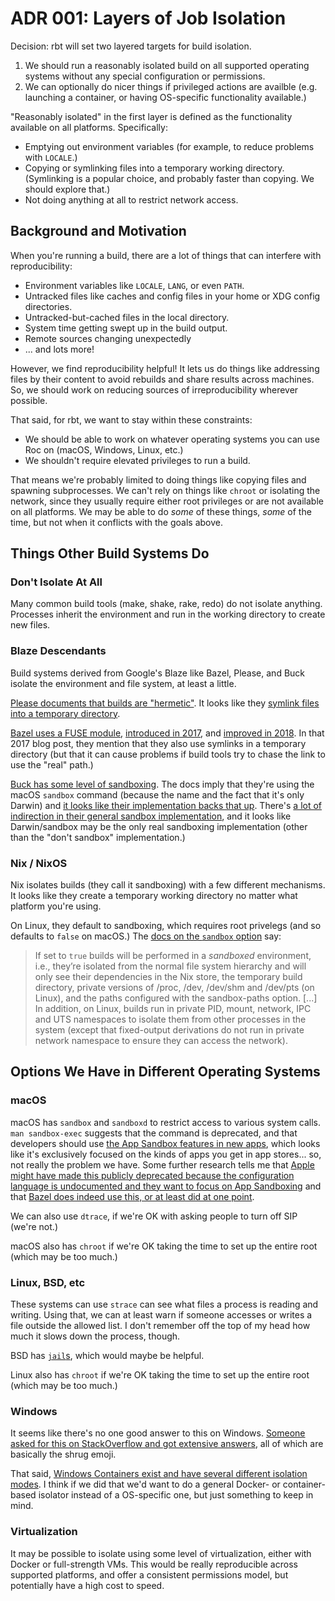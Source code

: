 # ADR 001: Layers of Job Isolation

Decision: rbt will set two layered targets for build isolation.

1. We should run a reasonably isolated build on all supported operating systems without any special configuration or permissions.
2. We can optionally do nicer things if privileged actions are availble (e.g. launching a container, or having OS-specific functionality available.)

"Reasonably isolated" in the first layer is defined as the functionality available on all platforms.
Specifically:

 - Emptying out environment variables (for example, to reduce problems with `LOCALE`.)
 - Copying or symlinking files into a temporary working directory.
   (Symlinking is a popular choice, and probably faster than copying.
   We should explore that.)
 - Not doing anything at all to restrict network access.

## Background and Motivation

When you're running a build, there are a lot of things that can interfere with reproducibility:

- Environment variables like `LOCALE`, `LANG`, or even `PATH`.
- Untracked files like caches and config files in your home or XDG config directories.
- Untracked-but-cached files in the local directory.
- System time getting swept up in the build output.
- Remote sources changing unexpectedly
- ... and lots more!

However, we find reproducibility helpful!
It lets us do things like addressing files by their content to avoid rebuilds and share results across machines.
So, we should work on reducing sources of irreproducibility wherever possible.

That said, for rbt, we want to stay within these constraints:

- We should be able to work on whatever operating systems you can use Roc on (macOS, Windows, Linux, etc.)
- We shouldn't require elevated privileges to run a build.

That means we're probably limited to doing things like copying files and spawning subprocesses.
We can't rely on things like `chroot` or isolating the network, since they usually require either root privileges or are not available on all platforms.
We may be able to do *some* of these things, *some* of the time, but not when it conflicts with the goals above.

## Things Other Build Systems Do

### Don't Isolate At All

Many common build tools (make, shake, rake, redo) do not isolate anything.
Processes inherit the environment and run in the working directory to create new files.

### Blaze Descendants

Build systems derived from Google's Blaze like Bazel, Please, and Buck isolate the environment and file system, at least a little.

[Please documents that builds are "hermetic"](https://github.com/thought-machine/please#how-is-it-so-fast).
It looks like they [symlink files into a temporary directory](https://github.com/thought-machine/please/blob/6185d5d4f0179fba68d89c6eac294ab7d862d898/src/core/utils.go#L332-L344).

[Bazel uses a FUSE module](https://docs.bazel.build/versions/main/sandboxing.html), [introduced in 2017](https://blog.bazel.build/2017/08/25/introducing-sandboxfs.html), and [improved in 2018](https://blog.bazel.build/2018/04/13/preliminary-sandboxfs-support.html).
In that 2017 blog post, they mention that they also use symlinks in a temporary directory (but that it can cause problems if build tools try to chase the link to use the "real" path.)

[Buck has some level of sandboxing](https://buck.build/files-and-dirs/buckconfig.html#sandbox).
The docs imply that they're using the macOS `sandbox` command (because the name and the fact that it's only Darwin) and [it looks like their implementation backs that up](https://github.com/facebook/buck/blob/0acbcbbed7274ba654b64d97414b28183649e51a/src/com/facebook/buck/sandbox/darwin/DarwinSandbox.java).
There's [a lot of indirection in their general sandbox implementation](https://github.com/facebook/buck/tree/0acbcbbed7274ba654b64d97414b28183649e51a/src/com/facebook/buck/sandbox), and it looks like Darwin/sandbox may be the only real sandboxing implementation (other than the "don't sandbox" implementation.)

### Nix / NixOS

Nix isolates builds (they call it sandboxing) with a few different mechanisms.
It looks like they create a temporary working directory no matter what platform you're using.

On Linux, they default to sandboxing, which requires root privelegs (and so defaults to `false` on macOS.)
The [docs on the `sandbox` option](https://nixos.org/manual/nix/stable/#conf-sandbox) say:

> If set to `true` builds will be performed in a *sandboxed* environment, i.e., they’re isolated from the normal file system hierarchy and will only see their dependencies in the Nix store, the temporary build directory, private versions of /proc, /dev, /dev/shm and /dev/pts (on Linux), and the paths configured with the sandbox-paths option.
> [...]
> In addition, on Linux, builds run in private PID, mount, network, IPC and UTS namespaces to isolate them from other processes in the system (except that fixed-output derivations do not run in private network namespace to ensure they can access the network).

## Options We Have in Different Operating Systems

### macOS

macOS has `sandbox` and `sandboxd` to restrict access to various system calls.
`man sandbox-exec` suggests that the command is deprecated, and that developers should use [the App Sandbox features in new apps](https://developer.apple.com/library/archive/documentation/Security/Conceptual/AppSandboxDesignGuide/AboutAppSandbox/AboutAppSandbox.html), which looks like it's exclusively focused on the kinds of apps you get in app stores... so, not really the problem we have.
Some further research tells me that [Apple might have made this publicly deprecated because the configuration language is undocumented and they want to focus on App Sandboxing](https://developer.apple.com/forums/thread/661939) and that [Bazel does indeed use this, or at least did at one point](https://jmmv.dev/2019/11/macos-sandbox-exec.html).

We can also use `dtrace`, if we're OK with asking people to turn off SIP (we're not.)

macOS also has `chroot` if we're OK taking the time to set up the entire root (which may be too much.)

### Linux, BSD, etc

These systems can use `strace` can see what files a process is reading and writing.
Using that, we can at least warn if someone accesses or writes a file outside the allowed list.
I don't remember off the top of my head how much it slows down the process, though.

BSD has [`jail`s](https://en.wikipedia.org/wiki/FreeBSD_jail), which would maybe be helpful.

Linux also has `chroot` if we're OK taking the time to set up the entire root (which may be too much.)

### Windows

It seems like there's no one good answer to this on Windows. [Someone asked for this on StackOverflow and got extensive answers](https://stackoverflow.com/questions/135802/put-a-process-in-a-sandbox-where-it-can-do-least-harm), all of which are basically the shrug emoji.

That said, [Windows Containers exist and have several different isolation modes](https://docs.microsoft.com/en-us/virtualization/windowscontainers/manage-containers/hyperv-container).
I think if we did that we'd want to do a general Docker- or container-based isolator instead of a OS-specific one, but just something to keep in mind.

### Virtualization

It may be possible to isolate using some level of virtualization, either with Docker or full-strength VMs.
This would be really reproducible across supported platforms, and offer a consistent permissions model, but potentially have a high cost to speed.
